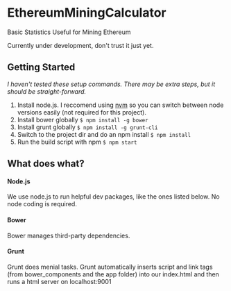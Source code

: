# EthereumMiningCalculator
Basic Statistics Useful for Mining Ethereum


Currently under development, don't trust it just yet.

## Getting Started

_I haven't tested these setup commands. There may be extra steps, but it should be straight-forward._

1. Install node.js. I reccomend using [nvm](https://github.com/creationix/nvm) so you can switch between
node versions easily (not required for this project).
2. Install bower globally `$ npm install -g bower`
3. Install grunt globally `$ npm install -g grunt-cli`
4. Switch to the project dir and do an npm install `$ npm install`
5. Run the build script with npm `$ npm start`

## What does what?

#### Node.js
We use node.js to run helpful dev packages, like the ones listed below. No node coding is required.

#### Bower
Bower manages third-party dependencies.

#### Grunt
Grunt does menial tasks. Grunt automatically inserts script and link tags (from bower_components and the app folder)
into our index.html and then runs a html server on localhost:9001